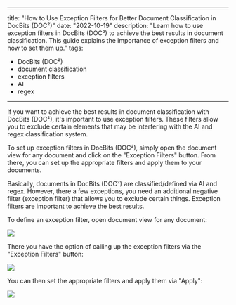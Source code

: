 
---
title: "How to Use Exception Filters for Better Document Classification in DocBits (DOC²)"
date: "2022-10-19"
description: "Learn how to use exception filters in DocBits (DOC²) to achieve the best results in document classification. This guide explains the importance of exception filters and how to set them up."
tags:
  - DocBits (DOC²)
  - document classification
  - exception filters
  - AI
  - regex
---

If you want to achieve the best results in document classification with DocBits (DOC²), it's important to use exception filters. These filters allow you to exclude certain elements that may be interfering with the AI and regex classification system.

To set up exception filters in DocBits (DOC²), simply open the document view for any document and click on the "Exception Filters" button. From there, you can set up the appropriate filters and apply them to your documents.

Basically, documents in DocBits (DOC²) are classified/defined via AI and regex. However, there a few exceptions, you need an additional negative filter (exception filter) that allows you to exclude certain things. Exception filters are important to achieve the best results.

To define an exception filter, open document view for any document:

![](/_images/docbits/image-66-1024x409.png)

There you have the option of calling up the exception filters via the "Exception Filters" button:

![](/_images/docbits/image-65-1024x359.png)

You can then set the appropriate filters and apply them via "Apply":

![](/_images/docbits/image-67.png)